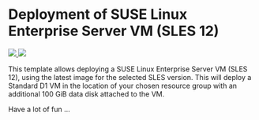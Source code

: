 # Deployment of SUSE Linux Enterprise Server VM (SLES 12)

<a href="https://portal.azure.com/#create/Microsoft.Template/uri/https%3A%2F%2Fraw.githubusercontent.com%2Fshortkidd610%2Fvm-simple-sles%2Fmaster%2Fazuredeploy.json" target="_blank">
    <img src="http://azuredeploy.net/deploybutton.png"/>
</a>
<a href="http://armviz.io/#/?load=https%3A%2F%2Fraw.githubusercontent.com%2Fshortkidd610%2Fvm-simple-sles%2Fmaster%2Fazure_sles_deploy.json" target="_blank">
    <img src="http://armviz.io/visualizebutton.png"/>
</a>


This template allows deploying a SUSE Linux Enterprise Server VM (SLES 12), using the latest image for the selected SLES version. This will deploy a Standard D1 VM in the location of your chosen resource group with an additional 100 GiB data disk attached to the VM.

Have a lot of fun ...
